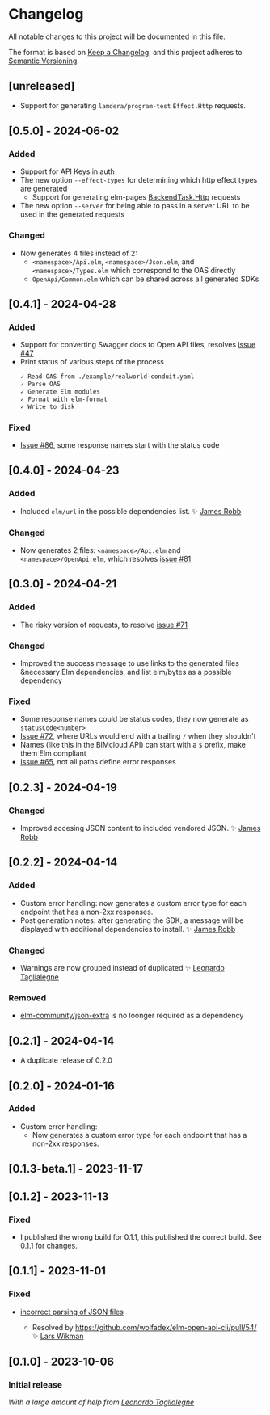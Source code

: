 # Changelog

All notable changes to this project will be documented in this file.

The format is based on [Keep a Changelog](https://keepachangelog.com/en/1.0.0/),
and this project adheres to [Semantic Versioning](https://semver.org/spec/v2.0.0.html).

## [unreleased]

- Support for generating `lamdera/program-test` `Effect.Http` requests.

## [0.5.0] - 2024-06-02

### Added

- Support for API Keys in auth
- The new option `--effect-types` for determining which http effect types are generated
  - Support for generating elm-pages [BackendTask.Http](https://package.elm-lang.org/packages/dillonkearns/elm-pages/latest/BackendTask-Http) requests
- The new option `--server` for being able to pass in a server URL to be used in the generated requests

### Changed
- Now generates 4 files instead of 2:
  - `<namespace>/Api.elm`, `<namespace>/Json.elm`, and `<namespace>/Types.elm` which correspond to the OAS directly
  - `OpenApi/Common.elm` which can be shared across all generated SDKs

## [0.4.1] - 2024-04-28

### Added

- Support for converting Swagger docs to Open API files, resolves [issue #47](https://github.com/wolfadex/elm-open-api-cli/issues/47)
- Print status of various steps of the process
  ```sh
  ✓ Read OAS from ./example/realworld-conduit.yaml
  ✓ Parse OAS
  ✓ Generate Elm modules
  ✓ Format with elm-format
  ✓ Write to disk
  ```

### Fixed

- [Issue #86](https://github.com/wolfadex/elm-open-api-cli/issues/86), some response names start with the status code

## [0.4.0] - 2024-04-23

### Added

- Included `elm/url` in the possible dependencies list. ✨ [James Robb](https://github.com/jamesrweb)

### Changed

- Now generates 2 files: `<namespace>/Api.elm` and `<namespace>/OpenApi.elm`, which resolves [issue #81](https://github.com/wolfadex/elm-open-api-cli/issues/81)

## [0.3.0] - 2024-04-21

### Added

- The risky version of requests, to resolve [issue #71](https://github.com/wolfadex/elm-open-api-cli/issues/71)

### Changed

- Improved the success message to use links to the generated files &necessary Elm dependencies, and list elm/bytes as a possible dependency

### Fixed

- Some resopnse names could be status codes, they now generate as `statusCode<number>`
- [Issue #72](https://github.com/wolfadex/elm-open-api-cli/issues/72), where URLs would end with a trailing `/` when they shouldn't
- Names (like this in the BIMcloud API) can start with a `$` prefix, make them Elm compliant
- [Issue #65](https://github.com/wolfadex/elm-open-api-cli/issues/65), not all paths define error responses

## [0.2.3] - 2024-04-19

### Changed

- Improved accesing JSON content to included vendored JSON. ✨ [James Robb](https://github.com/jamesrweb)

## [0.2.2] - 2024-04-14

### Added

- Custom error handling: now generates a custom error type for each endpoint that has a non-2xx responses.
- Post generation notes: after generating the SDK, a message will be displayed with additional dependencies to install. ✨ [James Robb](https://github.com/jamesrweb)

### Changed

- Warnings are now grouped instead of duplicated ✨ [Leonardo Taglialegne](https://github.com/miniBill)

### Removed

- [elm-community/json-extra](https://package.elm-lang.org/packages/elm-community/json-extra/latest/) is no loonger required as a dependency

## [0.2.1] - 2024-04-14

- A duplicate release of 0.2.0

## [0.2.0] - 2024-01-16

### Added

- Custom error handling:
  - Now generates a custom error type for each endpoint that has a non-2xx responses.

## [0.1.3-beta.1] - 2023-11-17

## [0.1.2] - 2023-11-13

### Fixed

- I published the wrong build for 0.1.1, this published the correct build. See 0.1.1 for changes.

## [0.1.1] - 2023-11-01

### Fixed

- [incorrect parsing of JSON files](https://github.com/wolfadex/elm-open-api-cli/issues/53)

  - Resolved by https://github.com/wolfadex/elm-open-api-cli/pull/54/ ✨ [Lars Wikman](https://github.com/lawik)

## [0.1.0] - 2023-10-06

### Initial release

_With a large amount of help from [Leonardo Taglialegne](https://github.com/miniBill)_

